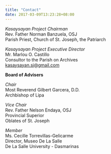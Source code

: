 ```yaml
---
title: "Contact"
date: 2017-03-09T13:23:28+08:00
---
```


*Kasaysayan Project Chairman*  
Rev. Father Norman Banzuela, OSJ  
Parish Priest, Church of St. Joseph, the Patriarch  

*Kasaysayan Project Executive Director*  
Mr. Marlou O. Castillo  
Consultor to the Parish on Archives  
[kasaysayan.sj@gmail.com](mailto:kasaysayan.sj@gmail.com)

**Board of Advisers**

*Chair*  
Most Reverend Gilbert Garcera, D.D.  
Archbishop of Lipa

*Vice Chair*  
Rev. Father Nelson Endaya, OSJ  
Provincial Superior  
Oblates of St. Joseph

*Member*  
Ms. Cecille Torrevillas-Gelicarme  
Director, Museo De La Salle  
De La Salle University - Dasmarinas
